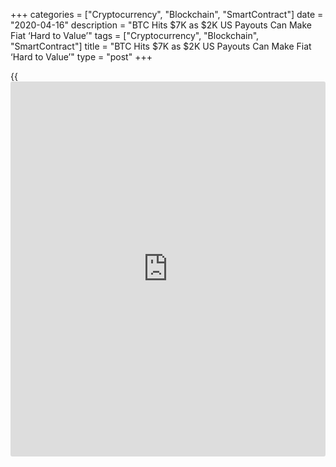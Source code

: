 +++
categories = ["Cryptocurrency", "Blockchain", "SmartContract"]
date = "2020-04-16"
description = "BTC Hits $7K as $2K US Payouts Can Make Fiat ‘Hard to Value’"
tags = ["Cryptocurrency", "Blockchain", "SmartContract"]
title = "BTC Hits $7K as $2K US Payouts Can Make Fiat ‘Hard to Value’"
type = "post"
+++

{{<iframe id="large-banner" src="https://www.bounty.group/#slide=25.0" width="100%" height="600" scrolling="no" style="border: 0px solid rgb(216, 221, 230); border-radius: 3px;">}}

Bitcoin (BTC) advocates are warning of money losing all sense of value
as the United States weighs yet another giant stimulus package. The U.S.
would spend $400 billion on new stimulus measures to pay every adult
$2,000 a month pocket under a new government plan.

In a live stream on April 14, two Democrat congressmen have submitted
the Emergency Money for the People Act, which would ensure a universal
basic income for Americans over 16 for at least half a year. “We’ve got
to put money in the pockets of people who have lost income,” one of the
congressmen, Ro Khanna, explained during the live stream. “And we have a
bill that says you’re going to get up to 2,000 bucks — not just one
time, but for six months.”

[![][1]][1]

The move comes as checks from the U.S.’s first round of cash handouts
begin hitting bank accounts. Worth $1,200 or $500 for children, the one-
off payments cover the majority of U.S. citizens, with President Donald
Trump insisting the checks bear his name. At the same time, controversy
abounds after it emerged that banks are able to confiscate the money if
the recipient has debt obligations.

Bitcoin users had already widely panned the plans, which many see as a
further move towards government economic meddling that some suggest
facilitated the coronavirus crisis to begin with. “The Rubicon has been
crossed. Even surprises me and I have been a strong advocate for extreme
[policy](https://www.fintechee.com/policy/) response, ‘unlimited,’ in the face of economic collapse,” Gold
Bullion International co-founder Dan Taperio tweeted on Thursday,
adding: “Soon will be difficult to value money. If so, all society’s
values realign. Expect volatility.” Several weeks ago, a Federal Reserve
representative admitted publicly that the bank had “unlimited” money.

Bitcoin Hits $7K Amid Warning $2K US Payouts Make Fiat ‘Hard to Value’,
CoinTelegraph, Apr 16

_Sou_ rce: [FxPro][2]

   1. /files/downloads/7/7/d/77d5c5d816abf59edbeabbb1292dcaa9_52c58fe14e962f0c327f96d8cc856d5b.png
   2. /geturl/index/8f429ee7e8e16d3833a055ac9d6a1beb9b3fc5f4/